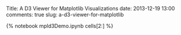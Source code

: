 Title: A D3 Viewer for Matplotlib Visualizations
date: 2013-12-19 13:00
comments: true
slug: a-d3-viewer-for-matplotlib

{% notebook mpld3Demo.ipynb cells[2:] %}

